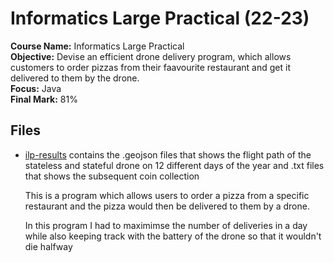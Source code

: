# Informatics Large Practical (22-23)

<b>Course Name:</b> Informatics Large Practical
<br><b>Objective:</b> Devise an efficient drone delivery program, which allows customers to order pizzas from their faavourite restaurant and get it delivered to them by the drone.
<br><b>Focus:</b> Java
<br><b>Final Mark:</b> 81%

## Files
<ul>
<li> <a href="https://github.com/Moonshallow5/Ilp/tree/master/ilp-results">ilp-results</a> contains the .geojson files that shows the flight path of the stateless and stateful drone on 12 different days of the year and .txt files that shows the subsequent coin collection


This is a program which allows users to order a pizza from a specific restaurant and the pizza would then be delivered to them by a drone.

In this program I had to maximimse the number of deliveries in a day while also keeping track with the battery of the drone so that it wouldn't die halfway
